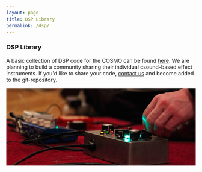 ```yaml
---
layout: page
title: DSP Library
permalink: /dsp/
---
```


### DSP Library
A basic collection of DSP code for the COSMO can be found [here](https://github.com/cosmoproject/cosmo-dsp). We are planning to build a community sharing their individual csound-based effect instruments. If you'd like to share your code, [contact us](mailto:csoundonstage@gmail.com) and become added to the git-repository.

![alt text](/images/Live_01.png "Live-01")
